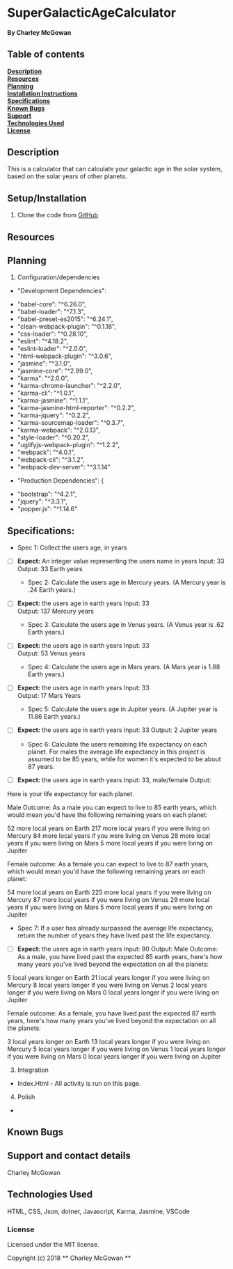 # SuperGalacticAgeCalculator

#### By Charley McGowan

## Table of contents

**[Description](#description)**<br>
**[Resources](#resources)**<br>
**[Planning](#planning)**<br>
**[Installation Instructions](#setup/installation)**<br>
**[Specifications](#specifications)**<br>
**[Known Bugs](#known-bugs)**<br>
**[Support](#support-and-contact-details)**<br>
**[Technologies Used](#technologies-used)**<br>
**[License](#license)**<br>

## Description
This is a calculator that can calculate your galactic age in the solar system, based on the solar years of other planets. 

## Setup/Installation
1. Clone the code from [GitHub](https://github.com/glitchwizard/SuperGalacticAgeCalculatorProject)

## Resources

## Planning

1. Configuration/dependencies
*  "Development Dependencies":
  -  "babel-core": "^6.26.0",
  -  "babel-loader": "^7.1.3",
  -  "babel-preset-es2015": "^6.24.1",
  -  "clean-webpack-plugin": "^0.1.18",
  -  "css-loader": "^0.28.10",
  -  "eslint": "^4.18.2",
  -  "eslint-loader": "^2.0.0",
  -  "html-webpack-plugin": "^3.0.6",
  -  "jasmine": "^3.1.0",
  -  "jasmine-core": "^2.99.0",
  -  "karma": "^2.0.0",
  -  "karma-chrome-launcher": "^2.2.0",
  -  "karma-cli": "^1.0.1",
  -  "karma-jasmine": "^1.1.1",
  -  "karma-jasmine-html-reporter": "^0.2.2",
  -  "karma-jquery": "^0.2.2",
  -  "karma-sourcemap-loader": "^0.3.7",
  -  "karma-webpack": "^2.0.13",
  -  "style-loader": "^0.20.2",
  -  "uglifyjs-webpack-plugin": "^1.2.2",
  -  "webpack": "^4.0.1",
  -  "webpack-cli": "^3.1.2",
  -  "webpack-dev-server": "^3.1.14"

*  "Production Dependencies": {
  -  "bootstrap": "^4.2.1",
  -  "jquery": "^3.3.1",
  -  "popper.js": "^1.14.6"

## Specifications:
  * Spec 1: Collect the users age, in years
- [ ] **Expect:** An integer value representing the users name in years 
Input: 33 
Output: 33 Earth years

  * Spec 2: Calculate the users age in Mercury years. (A Mercury year is .24 Earth years.)
- [ ] **Expect:**  the users age in earth years
Input: 33  
Output: 137 Mercury years

  * Spec 3: Calculate the users age in Venus years. (A Venus year is .62 Earth years.)
- [ ] **Expect:**  the users age in earth years
Input: 33  
Output: 53 Venus years

  * Spec 4: Calculate the users age in Mars years. (A Mars year is 1.88 Earth years.)
- [ ] **Expect:**  the users age in earth years
Input: 33  
Output: 17 Mars Years

  * Spec 5: Calculate the users age in Jupiter years. (A Jupiter year is 11.86 Earth years.)
- [ ] **Expect:**  the users age in earth years
Input: 33
Output: 2 Jupiter years

  * Spec 6: Calculate the users remaining life expectancy on each planet. For males the average life expectancy in this project is assumed to be 85 years, while for women it's expected to be about 87 years.
- [ ] **Expect:**  the users age in earth years
Input: 33, male/female
Output: 

Here is your life expectancy for each planet.

Male Outcome: As a male you can expect to live to 85 earth years, which would mean you'd have the following remaining years on each planet: 

52 more local years on Earth
217 more local years if you were living on Mercury
84 more local years if you were living on Venus
28 more local years if you were living on Mars
5 more local years if you were living on Jupiter

Female outcome: As a female you can expect to live to 87 earth years, which would mean you'd have the following remaining years on each planet: 

54 more local years on Earth
225 more local years if you were living on Mercury
87 more local years if you were living on Venus
29 more local years if you were living on Mars
5 more local years if you were living on Jupiter

  * Spec 7: If a user has already surpassed the average life expectancy, return the number of years they have lived past the life expectancy.
- [ ] **Expect:**  the users age in earth years
Input: 90
Output: 
Male Outcome: As a male, you have lived past the expected 85 earth years, here's how many years you've lived beyond the expectation on all the planets: 

5 local years longer on Earth
21 local years longer if you were living on Mercury
8 local years longer if you were living on Venus
2 local years longer if you were living on Mars
0 local years longer if you were living on Jupiter

Female outcome: As a female, you have lived past the expected 87 earth years, here's how many years you've lived beyond the expectation on all the planets: 

3 local years longer on Earth
13 local years longer if you were living on Mercury
5 local years longer if you were living on Venus
1 local years longer if you were living on Mars
0 local years longer if you were living on Jupiter

3. Integration
  * Index.Html - All activity is run on this page.

4. Polish
  *


## Known Bugs

## Support and contact details
Charley McGowan

## Technologies Used

HTML, CSS, Json, dotnet, Javascript, Karma, Jasmine, VSCode

### License

Licensed under the MIT license.

Copyright (c) 2018 ** Charley McGowan **

